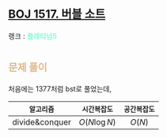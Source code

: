 # <span style="font-size:17pt; font-weight:bold">[BOJ 1517. 버블 소트](https://www.acmicpc.net/problem/1377)</span>
랭크 : <span style="color:aquamarine">__플레티넘5__</span>
<br>

# <span style="font-size:15pt;color:BurlyWood">문제 풀이</span>

처음에는 1377처럼 bst로 풀었는데,
<br>

|`알고리즘`|`시간복잡도`|`공간복잡도`|
|:---:|:---:|:---:|
| divide&conquer | $O(N \log N)$| $O(N)$ |

<br><br>
